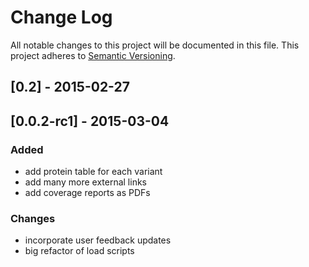 # Change Log
All notable changes to this project will be documented in this file.
This project adheres to [Semantic Versioning](http://semver.org/).

## [0.2] - 2015-02-27

## [0.0.2-rc1] - 2015-03-04
### Added
- add protein table for each variant
- add many more external links
- add coverage reports as PDFs

### Changes
- incorporate user feedback updates
- big refactor of load scripts
